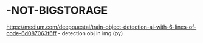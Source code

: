 # -NOT-BIGSTORAGE

https://medium.com/deepquestai/train-object-detection-ai-with-6-lines-of-code-6d087063f6ff - detection obj in img (py)


